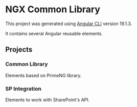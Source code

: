 # NGX Common Library

This project was generated using [Angular CLI](https://github.com/angular/angular-cli) version 19.1.3.

It contains several Angular reusable elements.

## Projects

### Common Library

Elements based on PrimeNG library.

### SP Integration

Elements to work with SharePoint's API.
